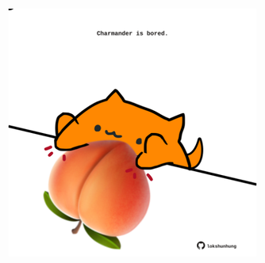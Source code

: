 <!-- built at 05/10/2023, 13:03:29 UTC -->
<p align="center">
  <img width="500" height="500" src="./ReadmeImage.svg">
</p>
